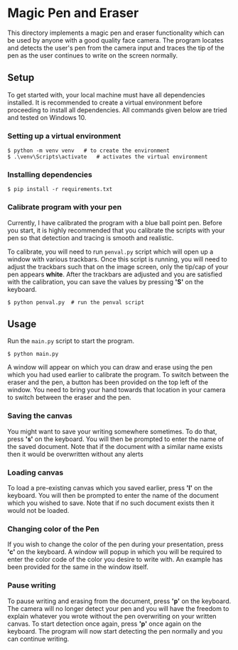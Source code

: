 # Magic Pen and Eraser
This directory implements a magic pen and eraser functionality which can be used by anyone with a good 
quality face camera. The program locates and detects the user's pen from the camera input and traces 
the tip of the pen as the user continues to write on the screen normally. 

## Setup
To get started with, your local machine must have all dependencies installed. It is recommended to create
a virtual environment before proceeding to install all dependencies. All commands given below are tried 
and tested on Windows 10. 

### Setting up a virtual environment
```
$ python -m venv venv   # to create the environment
$ .\venv\Scripts\activate   # activates the virtual environment
```

### Installing dependencies
```
$ pip install -r requirements.txt
```

### Calibrate program with your pen
Currently, I have calibrated the program with a blue ball point pen. Before you start, it is highly 
recommended that you calibrate the scripts with your pen so that detection and tracing is smooth and realistic. 

To calibrate, you will need to run `penval.py` script which will open up a window with various trackbars.
Once this script is running, you will need to adjust the trackbars such that on the image screen, only the tip/cap
of your pen appears **white**. After the trackbars are adjusted and you are satisfied with the calibration,
you can save the values by pressing **'S'** on the keyboard.
```
$ python penval.py  # run the penval script
```

## Usage
Run the `main.py` script to start the program. 
```
$ python main.py
```
A window will appear on which you can draw and erase using the pen which you had used earlier to
calibrate the program. To switch between the eraser and the pen, a button has been provided on the top 
left of the window. You need to bring your hand towards that location in your camera to switch 
between the eraser and the pen.

### Saving the canvas
You might want to save your writing somewhere sometimes. To do that, press **'s'** on the keyboard. You
will then be prompted to enter the name of the saved document. Note that if the document with a similar name
exists then it would be overwritten without any alerts

### Loading canvas
To load a pre-existing canvas which you saved earlier, press **'l'** on the keyboard. You will
then be prompted to enter the name of the document which you wished to save. Note that if no such document
exists then it would not be loaded.

### Changing color of the Pen
If you wish to change the color of the pen during your presentation, press **'c'** on the keyboard. 
A window will popup in which you will be required to enter the color code of the color you desire to write 
with. An example has been provided for the same in the window itself.

### Pause writing
To pause writing and erasing from the document, press **'p'** on the keyboard. The camera will no longer
detect your pen and you will have the freedom to explain whatever you wrote without the pen overwriting
on your written canvas. To start detection once again, press **'p'** once again on the keyboard. The program
will now start detecting the pen normally and you can continue writing.